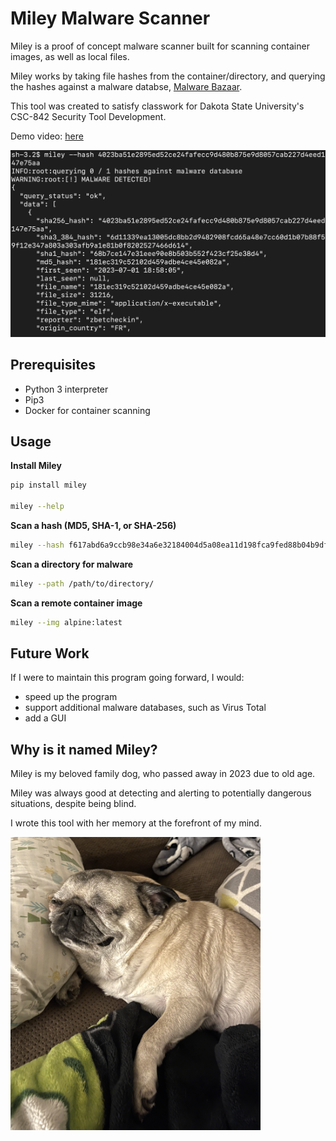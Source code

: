 # Miley Malware Scanner

Miley is a proof of concept malware scanner built for scanning container images, as well as local files.

Miley works by taking file hashes from the container/directory, and querying the hashes against a malware databse, [Malware Bazaar](https://bazaar.abuse.ch/).

This tool was created to satisfy classwork for Dakota State University's CSC-842 Security Tool Development.

Demo video: [here](https://www.youtube.com/)

<img src="images/miley_cli.png" alt="miley-cli" width="600" height=auto/>

## Prerequisites

- Python 3 interpreter
- Pip3
- Docker for container scanning

## Usage

**Install Miley**

```bash
pip install miley

miley --help
```

**Scan a hash (MD5, SHA-1, or SHA-256)**

```bash
miley --hash f617abd6a9ccb98e34a6e32184004d5a08ea11d198fca9fed88b04b9dfc96de2
```

**Scan a directory for malware**

```bash
miley --path /path/to/directory/
```

**Scan a remote container image**

```bash
miley --img alpine:latest
```

## Future Work

If I were to maintain this program going forward, I would:

- speed up the program
- support additional malware databases, such as Virus Total
- add a GUI

## Why is it named Miley?

Miley is my beloved family dog, who passed away in 2023 due to old age.

Miley was always good at detecting and alerting to potentially dangerous situations, despite being blind.

I wrote this tool with her memory at the forefront of my mind.

<img src="images/miley.png" alt="miley" width="400" height=auto/>

